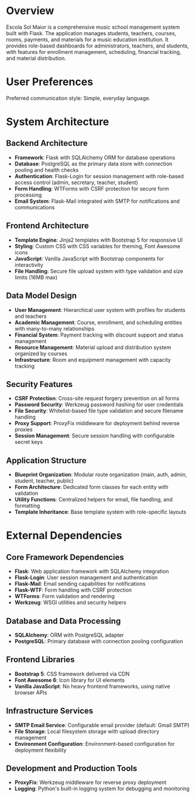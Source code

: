 # Overview

Escola Sol Maior is a comprehensive music school management system built with Flask. The application manages students, teachers, courses, rooms, payments, and materials for a music education institution. It provides role-based dashboards for administrators, teachers, and students, with features for enrollment management, scheduling, financial tracking, and material distribution.

# User Preferences

Preferred communication style: Simple, everyday language.

# System Architecture

## Backend Architecture
- **Framework**: Flask with SQLAlchemy ORM for database operations
- **Database**: PostgreSQL as the primary data store with connection pooling and health checks
- **Authentication**: Flask-Login for session management with role-based access control (admin, secretary, teacher, student)
- **Form Handling**: WTForms with CSRF protection for secure form processing
- **Email System**: Flask-Mail integrated with SMTP for notifications and communications

## Frontend Architecture
- **Template Engine**: Jinja2 templates with Bootstrap 5 for responsive UI
- **Styling**: Custom CSS with CSS variables for theming, Font Awesome icons
- **JavaScript**: Vanilla JavaScript with Bootstrap components for interactivity
- **File Handling**: Secure file upload system with type validation and size limits (16MB max)

## Data Model Design
- **User Management**: Hierarchical user system with profiles for students and teachers
- **Academic Management**: Course, enrollment, and scheduling entities with many-to-many relationships
- **Financial System**: Payment tracking with discount support and status management
- **Resource Management**: Material upload and distribution system organized by courses
- **Infrastructure**: Room and equipment management with capacity tracking

## Security Features
- **CSRF Protection**: Cross-site request forgery prevention on all forms
- **Password Security**: Werkzeug password hashing for user credentials
- **File Security**: Whitelist-based file type validation and secure filename handling
- **Proxy Support**: ProxyFix middleware for deployment behind reverse proxies
- **Session Management**: Secure session handling with configurable secret keys

## Application Structure
- **Blueprint Organization**: Modular route organization (main, auth, admin, student, teacher, public)
- **Form Architecture**: Dedicated form classes for each entity with validation
- **Utility Functions**: Centralized helpers for email, file handling, and formatting
- **Template Inheritance**: Base template system with role-specific layouts

# External Dependencies

## Core Framework Dependencies
- **Flask**: Web application framework with SQLAlchemy integration
- **Flask-Login**: User session management and authentication
- **Flask-Mail**: Email sending capabilities for notifications
- **Flask-WTF**: Form handling with CSRF protection
- **WTForms**: Form validation and rendering
- **Werkzeug**: WSGI utilities and security helpers

## Database and Data Processing
- **SQLAlchemy**: ORM with PostgreSQL adapter
- **PostgreSQL**: Primary database with connection pooling configuration

## Frontend Libraries
- **Bootstrap 5**: CSS framework delivered via CDN
- **Font Awesome 6**: Icon library for UI elements
- **Vanilla JavaScript**: No heavy frontend frameworks, using native browser APIs

## Infrastructure Services
- **SMTP Email Service**: Configurable email provider (default: Gmail SMTP)
- **File Storage**: Local filesystem storage with upload directory management
- **Environment Configuration**: Environment-based configuration for deployment flexibility

## Development and Production Tools
- **ProxyFix**: Werkzeug middleware for reverse proxy deployment
- **Logging**: Python's built-in logging system for debugging and monitoring